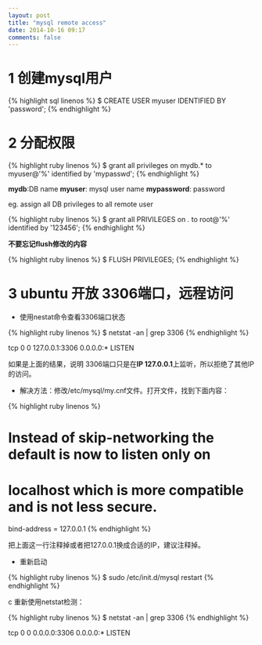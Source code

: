 ```yaml
---
layout: post
title: "mysql remote access"
date: 2014-10-16 09:17
comments: false
---
```


1 创建mysql用户
============

{% highlight sql linenos %}
$ CREATE USER myuser IDENTIFIED BY 'password';
{% endhighlight %}

2 分配权限
=======

{% highlight ruby linenos %}
$ grant all privileges on mydb.* to myuser@'%' identified by 'mypasswd';
{% endhighlight %}

**mydb**:DB name
**myuser**: mysql user name
**mypassword**: password

eg. assign all DB privileges to all remote user

{% highlight ruby linenos %}
$ grant all PRIVILEGES on *.* to root@'%' identified by '123456';
{% endhighlight %}

**不要忘记flush修改的内容**

{% highlight ruby linenos %}
$ FLUSH PRIVILEGES;
{% endhighlight %}

3 ubuntu 开放 3306端口，远程访问
============

* 使用nestat命令查看3306端口状态

{% highlight ruby linenos %}
$ netstat -an | grep 3306
{% endhighlight %}

tcp        0      0 127.0.0.1:3306          0.0.0.0:*               LISTEN

如果是上面的结果，说明 3306端口只是在**IP 127.0.0.1**上监听，所以拒绝了其他IP的访问。

* 解决方法：修改/etc/mysql/my.cnf文件。打开文件，找到下面内容：

{% highlight ruby linenos %}
# Instead of skip-networking the default is now to listen only on
# localhost which is more compatible and is not less secure.
bind-address  = 127.0.0.1
{% endhighlight %}

把上面这一行注释掉或者把127.0.0.1换成合适的IP，建议注释掉。

* 重新启动

{% highlight ruby linenos %}
$ sudo /etc/init.d/mysql restart
{% endhighlight %}

c 重新使用netstat检测：

{% highlight ruby linenos %}
$ netstat -an | grep 3306
{% endhighlight %}

tcp        0      0 0.0.0.0:3306            0.0.0.0:*               LISTEN